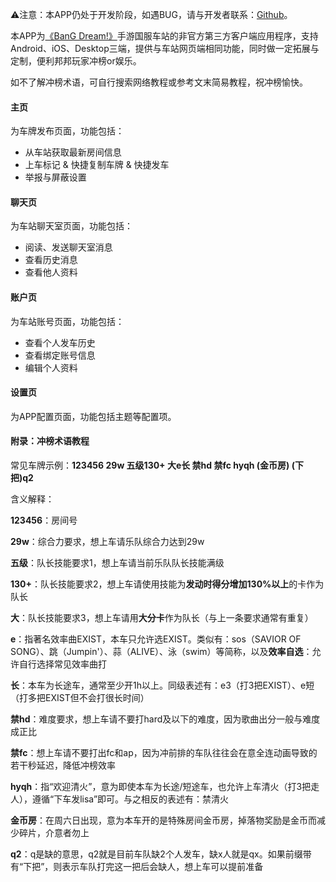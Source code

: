 ⚠️注意：本APP仍处于开发阶段，如遇BUG，请与开发者联系：[Github](https://github.com/Eynnzerr/BandoriStationMobile/issues)。

本APP为[《BanG Dream!》](https://bandoristation.com/#/)手游国服车站的非官方第三方客户端应用程序，支持Android、iOS、Desktop三端，提供与车站网页端相同功能，同时做一定拓展与定制，便利邦邦玩家冲榜or娱乐。

如不了解冲榜术语，可自行搜索网络教程或参考文末简易教程，祝冲榜愉快。

#### 主页

为车牌发布页面，功能包括：
- 从车站获取最新房间信息
- 上车标记 & 快捷复制车牌 & 快捷发车
- 举报与屏蔽设置

#### 聊天页

为车站聊天室页面，功能包括：
- 阅读、发送聊天室消息
- 查看历史消息
- 查看他人资料

#### 账户页

为车站账号页面，功能包括：
- 查看个人发车历史
- 查看绑定账号信息
- 编辑个人资料

#### 设置页

为APP配置页面，功能包括主题等配置项。

#### 附录：冲榜术语教程

常见车牌示例：**123456 29w 五级130+ 大e长 禁hd 禁fc hyqh (金币房) (下把)q2**

含义解释：

**123456**：房间号

**29w**：综合力要求，想上车请乐队综合力达到29w

**五级**：队长技能要求1，想上车请当前乐队队长技能满级

**130+**：队长技能要求2，想上车请使用技能为**发动时得分增加130%以上**的卡作为队长

**大**：队长技能要求3，想上车请用**大分卡**作为队长（与上一条要求通常有重复） 

**e**：指著名效率曲EXIST，本车只允许选EXIST。类似有：sos（SAVIOR OF SONG）、跳（Jumpin'）、蒜（ALIVE）、泳（swim）等简称，以及**效率自选**：允许自行选择常见效率曲打

**长**：本车为长途车，通常至少开1h以上。同级表述有：e3（打3把EXIST）、e短（打多把EXIST但不会打很长时间）

**禁hd**：难度要求，想上车请不要打hard及以下的难度，因为歌曲出分一般与难度成正比

**禁fc**：想上车请不要打出fc和ap，因为冲前排的车队往往会在意全连动画导致的若干秒延迟，降低冲榜效率

**hyqh**：指“欢迎清火”，意为即使本车为长途/短途车，也允许上车清火（打3把走人），遵循“下车发lisa”即可。与之相反的表述有：禁清火

**金币房**：在周六日出现，意为本车开的是特殊房间金币房，掉落物奖励是金币而减少碎片，介意者勿上

**q2**：q是缺的意思，q2就是目前车队缺2个人发车，缺x人就是qx。如果前缀带有“下把”，则表示车队打完这一把后会缺人，想上车可以提前准备